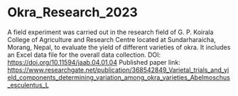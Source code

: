 # Okra_Research_2023
A field experiment was carried out in the research field of G. P. Koirala College of Agriculture and Research Centre located at Sundarharaicha, Morang, Nepal, to evaluate the yield of different varieties of okra. It includes an Excel data file for the overall data collection. DOI: https://doi.org/10.11594/jaab.04.01.04
Published paper link: https://www.researchgate.net/publication/368542849_Varietal_trials_and_yield_components_determining_variation_among_okra_varieties_Abelmoschus_esculentus_L
